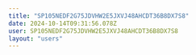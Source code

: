 ```yaml
---
title: "SP105NEDF2G75JDVHW2E5JXVJ48AHCDT36B8DX7S8"
date: 2024-10-14T09:31:56.078Z
user: SP105NEDF2G75JDVHW2E5JXVJ48AHCDT36B8DX7S8
layout: "users"
---
```

    